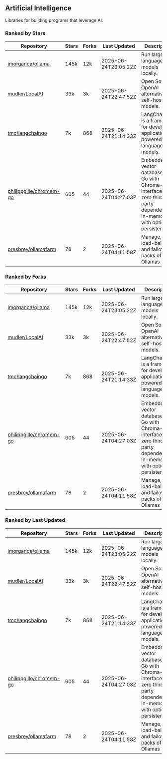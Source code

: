 ## Artificial Intelligence

Libraries for building programs that leverage AI.

### Ranked by Stars

| Repository | Stars | Forks | Last Updated | Description | 
|------------|-------|-------|--------------|-------------|
| [jmorganca/ollama](https://github.com/jmorganca/ollama) | 145k | 12k | 2025-06-24T23:05:22Z |  Run large language models locally. |
| [mudler/LocalAI](https://github.com/mudler/LocalAI) | 33k | 3k | 2025-06-24T22:47:52Z |  Open Source OpenAI alternative, self-host AI models. |
| [tmc/langchaingo](https://github.com/tmc/langchaingo) | 7k | 868 | 2025-06-24T21:14:33Z |  LangChainGo is a framework for developing applications powered by language models. |
| [philippgille/chromem-go](https://github.com/philippgille/chromem-go) | 605 | 44 | 2025-06-24T04:27:03Z |  Embeddable vector database for Go with Chroma-like interface and zero third-party dependencies. In-memory with optional persistence. |
| [presbrey/ollamafarm](https://github.com/presbrey/ollamafarm) | 78 | 2 | 2025-06-24T04:11:58Z |  Manage, load-balance, and failover packs of Ollamas |

### Ranked by Forks

| Repository | Stars | Forks | Last Updated | Description | 
|------------|-------|-------|--------------|-------------|
| [jmorganca/ollama](https://github.com/jmorganca/ollama) | 145k | 12k | 2025-06-24T23:05:22Z |  Run large language models locally. |
| [mudler/LocalAI](https://github.com/mudler/LocalAI) | 33k | 3k | 2025-06-24T22:47:52Z |  Open Source OpenAI alternative, self-host AI models. |
| [tmc/langchaingo](https://github.com/tmc/langchaingo) | 7k | 868 | 2025-06-24T21:14:33Z |  LangChainGo is a framework for developing applications powered by language models. |
| [philippgille/chromem-go](https://github.com/philippgille/chromem-go) | 605 | 44 | 2025-06-24T04:27:03Z |  Embeddable vector database for Go with Chroma-like interface and zero third-party dependencies. In-memory with optional persistence. |
| [presbrey/ollamafarm](https://github.com/presbrey/ollamafarm) | 78 | 2 | 2025-06-24T04:11:58Z |  Manage, load-balance, and failover packs of Ollamas |

### Ranked by Last Updated

| Repository | Stars | Forks | Last Updated | Description | 
|------------|-------|-------|--------------|-------------|
| [jmorganca/ollama](https://github.com/jmorganca/ollama) | 145k | 12k | 2025-06-24T23:05:22Z |  Run large language models locally. |
| [mudler/LocalAI](https://github.com/mudler/LocalAI) | 33k | 3k | 2025-06-24T22:47:52Z |  Open Source OpenAI alternative, self-host AI models. |
| [tmc/langchaingo](https://github.com/tmc/langchaingo) | 7k | 868 | 2025-06-24T21:14:33Z |  LangChainGo is a framework for developing applications powered by language models. |
| [philippgille/chromem-go](https://github.com/philippgille/chromem-go) | 605 | 44 | 2025-06-24T04:27:03Z |  Embeddable vector database for Go with Chroma-like interface and zero third-party dependencies. In-memory with optional persistence. |
| [presbrey/ollamafarm](https://github.com/presbrey/ollamafarm) | 78 | 2 | 2025-06-24T04:11:58Z |  Manage, load-balance, and failover packs of Ollamas |

